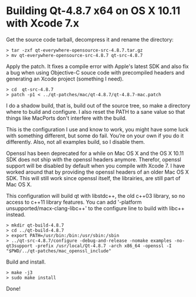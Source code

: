 
Building Qt-4.8.7 x64 on OS X 10.11 with Xcode 7.x
==================================================

Get the source code tarball, decompress it and rename the directory:

    > tar -zxf qt-everywhere-opensource-src-4.8.7.tar.gz
    > mv qt-everywhere-opensource-src-4.8.7 qt-src-4.8.7

Apply the patch. It fixes a compile error with Apple's latest SDK and
also fix a bug when using Objective-C souce code with precompiled
headers and generating an Xcode project (something I need).

    > cd  qt-src-4.8.7
	> patch -p1 < ../qt-patches/mac/qt-4.8.7/qt-4.8.7-mac.patch

I do a shadow build, that is, build out of the source tree, so make a
directory where to build and configure. I also reset the PATH
to a sane value so that things like MacPorts don't interfere with the
build.

This is the configuration I use and know to work, you might
have some luck with something different, but some do fail. You’re on
your own if you do it differently. Also, not all examples build,
so I disable them.

Openssl has been deprecated for a while on Mac OS X and the
OS X 10.11 SDK does not ship with the openssl headers anymore. Therefor,
openssl support will be disabled by default when you compile with
Xcode 7. I have worked around that by providing the openssl headers of
an older Mac OS X SDK. This will still work since openssl itself, the
librairies, are still part of Mac OS X.

This configuration will build qt with libstdc++, the old c++03 library,
so no access to c++11 library features. You can add
'-platform unsupported/macx-clang-libc++' to the configure line to build
with libc++ instead.

    > mkdir qt-build-4.8.7
    > cd ../qt-build-4.8.7
    > export PATH=/usr/bin:/bin:/usr/sbin:/sbin
    > ../qt-src-4.8.7/configure -debug-and-release -nomake examples -no-qt3support -prefix /usr/local/Qt-4.8.7 -arch x86_64 -openssl -I "$PWD/../qt-patches/mac_openssl_include"

Build and install.

    > make -j3
    > sudo make install

Done!
